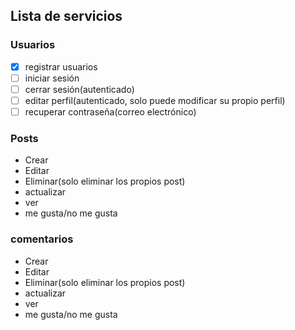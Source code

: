## Lista de servicios
### Usuarios
- [x] registrar usuarios
- [ ] iniciar sesión
- [ ] cerrar sesión(autenticado)
- [ ] editar perfil(autenticado, solo puede modificar su propio perfil)
- [ ] recuperar contraseña(correo electrónico)

### Posts
- Crear
- Editar
- Eliminar(solo eliminar los propios post)
- actualizar
- ver
- me gusta/no me gusta

### comentarios
- Crear
- Editar
- Eliminar(solo eliminar los propios post)
- actualizar
- ver
- me gusta/no me gusta
